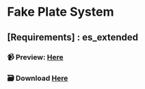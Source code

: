 # Fake Plate System

## [Requirements] :  es_extended

### 📹 Preview: [Here](https://streamable.com/8gsv7l)
### 🗃️ Download [Here](https://github.com/MedinaYT/mdn_fakeplatesystem)
